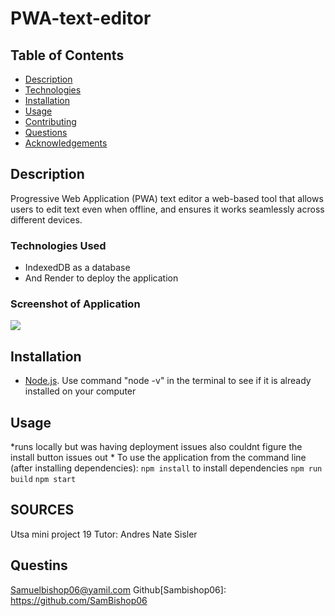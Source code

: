 
# PWA-text-editor

 ## Table of Contents
  * [Description](#description)
  * [Technologies](#technologies-used)
  * [Installation](#installation)
  * [Usage](#usage)
  * [Contributing](#contributing)
  * [Questions](#questions) 
  * [Acknowledgements](#acknowledgements)

## Description
Progressive Web Application (PWA) text editor a web-based tool that allows users to edit text even when offline, and ensures it works seamlessly across different devices.

### Technologies Used
- IndexedDB as a database
- And Render to deploy the application 

### Screenshot of Application
![](./images/Screenshot%202024-05-15%20at%203.19.22 PM.png)

## Installation
  * [Node.js](https://nodejs.org/en). Use command "node -v" in the terminal to see if it is already installed on your computer

## Usage
*runs locally but was having deployment issues also couldnt figure the install button issues out *
To use the application from the command line (after installing dependencies):
 `npm install` to install dependencies
`npm run build` 
 `npm start` 

## SOURCES
Utsa mini project 19 
Tutor: Andres
Nate Sisler

## Questins
Samuelbishop06@yamil.com
Github[Sambishop06]: https://github.com/SamBishop06